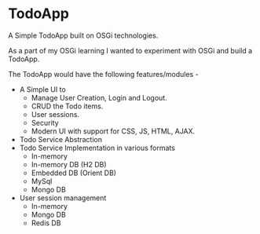 # TodoApp
A Simple TodoApp built on OSGi technologies.

As a part of my OSGi learning I wanted to experiment with OSGi and build a TodoApp. 

The TodoApp would have the following features/modules - 
- A Simple UI to 
  - Manage User Creation, Login and Logout.
  - CRUD the Todo items. 
  - User sessions. 
  - Security
  - Modern UI with support for CSS, JS, HTML, AJAX. 
- Todo Service Abstraction 
- Todo Service Implementation in various formats
  - In-memory
  - In-memory DB (H2 DB)
  - Embedded DB (Orient DB)
  - MySql
  - Mongo DB
- User session management
  - In-memory
  - Mongo DB
  - Redis DB
